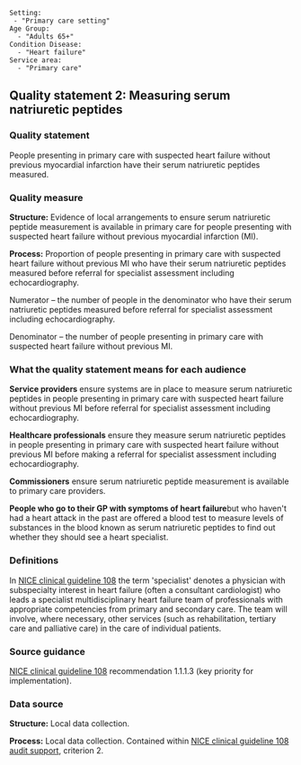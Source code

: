```
Setting:
 - "Primary care setting"
Age Group:
  - "Adults 65+"
Condition Disease:
  - "Heart failure"
Service area:
  - "Primary care"
```
Quality statement 2: Measuring serum natriuretic peptides
---------------------------------------------------------

### Quality statement

People presenting in primary care with suspected heart failure without
previous myocardial infarction have their serum natriuretic peptides
measured.

### Quality measure

**Structure:** Evidence of local arrangements to ensure serum
natriuretic peptide measurement is available in primary care for people
presenting with suspected heart failure without previous myocardial
infarction (MI).

**Process:** Proportion of people presenting in primary care with
suspected heart failure without previous MI who have their serum
natriuretic peptides measured before referral for specialist assessment
including echocardiography.

Numerator – the number of people in the denominator who have their serum
natriuretic peptides measured before referral for specialist assessment
including echocardiography.

Denominator – the number of people presenting in primary care with
suspected heart failure without previous MI.

### What the quality statement means for each audience

**Service providers** ensure systems are in place to measure serum
natriuretic peptides in people presenting in primary care with suspected
heart failure without previous MI before referral for specialist
assessment including echocardiography.

**Healthcare professionals** ensure they measure serum natriuretic
peptides in people presenting in primary care with suspected heart
failure without previous MI before making a referral for specialist
assessment including echocardiography.

**Commissioners** ensure serum natriuretic peptide measurement is
available to primary care providers.

**People who go to their GP with symptoms of heart failure**but who
haven't had a heart attack in the past are offered a blood test to
measure levels of substances in the blood known as serum natriuretic
peptides to find out whether they should see a heart specialist.

### Definitions

In [NICE clinical guideline 108](/guidance/cg108) the term 'specialist'
denotes a physician with subspecialty interest in heart failure (often a
consultant cardiologist) who leads a specialist multidisciplinary heart
failure team of professionals with appropriate competencies from primary
and secondary care. The team will involve, where necessary, other
services (such as rehabilitation, tertiary care and palliative care) in
the care of individual patients.

### Source guidance

[NICE clinical guideline 108](/guidance/cg108) recommendation 1.1.1.3
(key priority for implementation).

### Data source

**Structure:** Local data collection.

**Process:** Local data collection. Contained within [NICE clinical
guideline 108 audit
support](http://www.nice.org.uk/guidance/CG108/resources), criterion 2.
